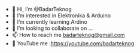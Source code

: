 - 👋 Hi, I’m @BadarTeknog
- 👀 I’m interested in Elektronika & Arduino
- 🌱 I’m currently learning Ardino
- 💞️ I’m looking to collaborate on ...
- 📫 How to reach me badarteknog@gmail.com
- 🎥 YouTube me :https://youtube.com/badarteknog

<!---
BadarTeknog/BadarTeknog is a ✨ special ✨ repository because its `README.md` (this file) appears on your GitHub profile.
You can click the Preview link to take a look at your changes.
--->
